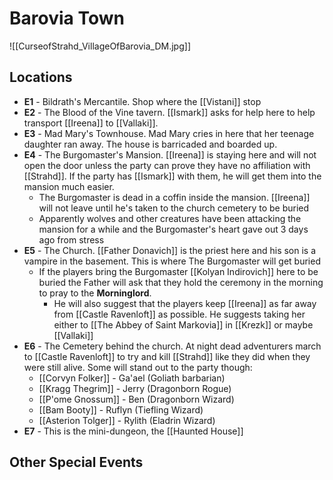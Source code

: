 # Barovia Town

![[CurseofStrahd_VillageOfBarovia_DM.jpg]]

## Locations
* **E1** - Bildrath's Mercantile. Shop where the [[Vistani]] stop
* **E2** - The Blood of the Vine tavern. [[Ismark]] asks for help here to help transport [[Ireena]] to [[Vallaki]].
* **E3** - Mad Mary's Townhouse. Mad Mary cries in here that her teenage daughter ran away. The house is barricaded and boarded up.
* **E4** - The Burgomaster's Mansion. [[Ireena]] is staying here and will not open the door unless the party can prove they have no affiliation with [[Strahd]]. If the party has [[Ismark]] with them, he will get them into the mansion much easier.
  * The Burgomaster is dead in a coffin inside the mansion. [[Ireena]] will not leave until he's taken to the church cemetery to be buried
  * Apparently wolves and other creatures have been attacking the mansion for a while and the Burgomaster's heart gave out 3 days ago from stress
* **E5** - The Church. [[Father Donavich]] is the priest here and his son is a vampire in the basement. This is where The Burgomaster will get buried
  * If the players bring the Burgomaster [[Kolyan Indirovich]] here to be buried the Father will ask that they hold the ceremony in the morning to pray to the **Morninglord**. 
    * He will also suggest that the players keep [[Ireena]] as far away from [[Castle Ravenloft]] as possible. He suggests taking her either to [[The Abbey of Saint Markovia]] in [[Krezk]] or maybe [[Vallaki]]
* **E6** - The Cemetery behind the church. At night dead adventurers march to [[Castle Ravenloft]] to try and kill [[Strahd]] like they did when they were still alive. Some will stand out to the party though:
  * [[Corvyn Folker]] - Ga'ael (Goliath barbarian)
  * [[Kragg Thegrim]] - Jerry (Dragonborn Rogue)
  * [[P'ome Gnossum]] - Ben (Dragonborn Wizard)
  * [[Bam Booty]] - Ruflyn (Tiefling Wizard)
  * [[Asterion Tolger]] - Rylith (Eladrin Wizard)
* **E7** - This is the mini-dungeon, the [[Haunted House]]

## Other Special Events
